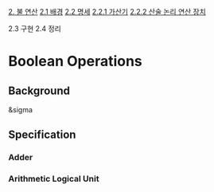 [2. 불 연산](#boolean-operations)
[2.1 배경](#background)
[2.2 명세](#specification)
[2.2.1 가산기](#adder)
[2.2.2 산술 논리 연산 장치](#arithmetic-logical-unit)

2.3 구현
2.4 정리

# Boolean Operations

## Background

&sigma

## Specification

### Adder

### Arithmetic Logical Unit
